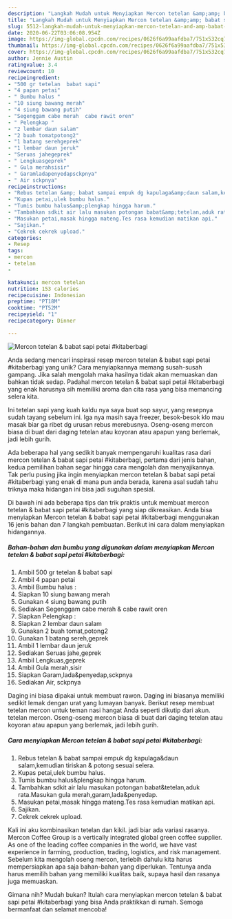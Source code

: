 ```yaml
---
description: "Langkah Mudah untuk Menyiapkan Mercon tetelan &amp;amp; babat sapi petai #kitaberbagi, Lezat"
title: "Langkah Mudah untuk Menyiapkan Mercon tetelan &amp;amp; babat sapi petai #kitaberbagi, Lezat"
slug: 5512-langkah-mudah-untuk-menyiapkan-mercon-tetelan-and-amp-babat-sapi-petai-kitaberbagi-lezat
date: 2020-06-22T03:06:08.954Z
image: https://img-global.cpcdn.com/recipes/0626f6a99aafdba7/751x532cq70/mercon-tetelan-babat-sapi-petai-kitaberbagi-foto-resep-utama.jpg
thumbnail: https://img-global.cpcdn.com/recipes/0626f6a99aafdba7/751x532cq70/mercon-tetelan-babat-sapi-petai-kitaberbagi-foto-resep-utama.jpg
cover: https://img-global.cpcdn.com/recipes/0626f6a99aafdba7/751x532cq70/mercon-tetelan-babat-sapi-petai-kitaberbagi-foto-resep-utama.jpg
author: Jennie Austin
ratingvalue: 3.4
reviewcount: 10
recipeingredient:
- "500 gr tetelan  babat sapi"
- "4 papan petai"
- " Bumbu halus "
- "10 siung bawang merah"
- "4 siung bawang putih"
- "Segenggam cabe merah  cabe rawit oren"
- " Pelengkap "
- "2 lembar daun salam"
- "2 buah tomatpotong2"
- "1 batang serehgeprek"
- "1 lembar daun jeruk"
- "Seruas jahegeprek"
- " Lengkuasgeprek"
- " Gula merahsisir"
- " Garamladapenyedapsckpnya"
- " Air sckpnya"
recipeinstructions:
- "Rebus tetelan &amp; babat sampai empuk dg kapulaga&amp;daun salam,kemudian tiriskan &amp; potong sesuai selera."
- "Kupas petai,ulek bumbu halus."
- "Tumis bumbu halus&amp;plengkap hingga harum."
- "Tambahkan sdkit air lalu masukan potongan babat&amp;tetelan,aduk rata.Masukan gula merah,garam,lada&amp;penyedap."
- "Masukan petai,masak hingga mateng.Tes rasa kemudian matikan api."
- "Sajikan."
- "Cekrek cekrek upload."
categories:
- Resep
tags:
- mercon
- tetelan
- 

katakunci: mercon tetelan  
nutrition: 153 calories
recipecuisine: Indonesian
preptime: "PT18M"
cooktime: "PT52M"
recipeyield: "1"
recipecategory: Dinner

---
```



![Mercon tetelan &amp; babat sapi petai #kitaberbagi](https://img-global.cpcdn.com/recipes/0626f6a99aafdba7/751x532cq70/mercon-tetelan-babat-sapi-petai-kitaberbagi-foto-resep-utama.jpg)

Anda sedang mencari inspirasi resep mercon tetelan &amp; babat sapi petai #kitaberbagi yang unik? Cara menyiapkannya memang susah-susah gampang. Jika salah mengolah maka hasilnya tidak akan memuaskan dan bahkan tidak sedap. Padahal mercon tetelan &amp; babat sapi petai #kitaberbagi yang enak harusnya sih memiliki aroma dan cita rasa yang bisa memancing selera kita.

Ini tetelan sapi yang kuah kaldu nya saya buat sop sayur, yang resepnya sudah tayang sebelum ini. Iga nya masih saya freezer, besok-besok klo mau masak biar ga ribet dg urusan rebus merebusnya. Oseng-oseng mercon biasa di buat dari daging tetelan atau koyoran atau apapun yang berlemak, jadi lebih gurih.

Ada beberapa hal yang sedikit banyak mempengaruhi kualitas rasa dari mercon tetelan &amp; babat sapi petai #kitaberbagi, pertama dari jenis bahan, kedua pemilihan bahan segar hingga cara mengolah dan menyajikannya. Tak perlu pusing jika ingin menyiapkan mercon tetelan &amp; babat sapi petai #kitaberbagi yang enak di mana pun anda berada, karena asal sudah tahu triknya maka hidangan ini bisa jadi suguhan spesial.


Di bawah ini ada beberapa tips dan trik praktis untuk membuat mercon tetelan &amp; babat sapi petai #kitaberbagi yang siap dikreasikan. Anda bisa menyiapkan Mercon tetelan &amp; babat sapi petai #kitaberbagi menggunakan 16 jenis bahan dan 7 langkah pembuatan. Berikut ini cara dalam menyiapkan hidangannya.

<!--inarticleads1-->

##### Bahan-bahan dan bumbu yang digunakan dalam menyiapkan Mercon tetelan &amp; babat sapi petai #kitaberbagi:

1. Ambil 500 gr tetelan &amp; babat sapi
1. Ambil 4 papan petai
1. Ambil  Bumbu halus :
1. Siapkan 10 siung bawang merah
1. Gunakan 4 siung bawang putih
1. Sediakan Segenggam cabe merah &amp; cabe rawit oren
1. Siapkan  Pelengkap :
1. Siapkan 2 lembar daun salam
1. Gunakan 2 buah tomat,potong2
1. Gunakan 1 batang sereh,geprek
1. Ambil 1 lembar daun jeruk
1. Sediakan Seruas jahe,geprek
1. Ambil  Lengkuas,geprek
1. Ambil  Gula merah,sisir
1. Siapkan  Garam,lada&amp;penyedap,sckpnya
1. Sediakan  Air, sckpnya


Daging ini biasa dipakai untuk membuat rawon. Daging ini biasanya memiliki sedikit lemak dengan urat yang lumayan banyak. Berikut resep membuat tetelan mercon untuk teman nasi hangat Anda seperti dikutip dari akun. tetelan mercon. Oseng-oseng mercon biasa di buat dari daging tetelan atau koyoran atau apapun yang berlemak, jadi lebih gurih. 

<!--inarticleads2-->

##### Cara menyiapkan Mercon tetelan &amp; babat sapi petai #kitaberbagi:

1. Rebus tetelan &amp; babat sampai empuk dg kapulaga&amp;daun salam,kemudian tiriskan &amp; potong sesuai selera.
1. Kupas petai,ulek bumbu halus.
1. Tumis bumbu halus&amp;plengkap hingga harum.
1. Tambahkan sdkit air lalu masukan potongan babat&amp;tetelan,aduk rata.Masukan gula merah,garam,lada&amp;penyedap.
1. Masukan petai,masak hingga mateng.Tes rasa kemudian matikan api.
1. Sajikan.
1. Cekrek cekrek upload.


Kali ini aku kombinasikan tetelan dan kikil. jadi biar ada variasi rasanya. Mercon Coffee Group is a vertically integrated global green coffee supplier. As one of the leading coffee companies in the world, we have vast experience in farming, production, trading, logistics, and risk management. Sebelum kita mengolah oseng mercon, terlebih dahulu kita harus mempersiapkan apa saja bahan-bahan yang diperlukan. Tentunya anda harus memilih bahan yang memiliki kualitas baik, supaya hasil dan rasanya juga memuaskan. 

Gimana nih? Mudah bukan? Itulah cara menyiapkan mercon tetelan &amp; babat sapi petai #kitaberbagi yang bisa Anda praktikkan di rumah. Semoga bermanfaat dan selamat mencoba!
